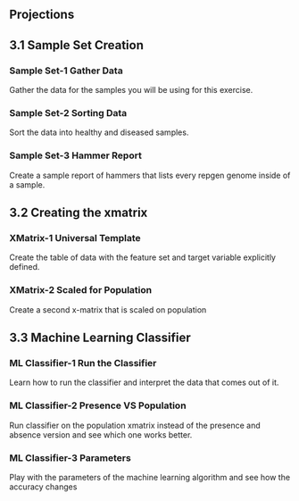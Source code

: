 ## Projections

## 3.1 Sample Set Creation 

### Sample Set-1 Gather Data
Gather the data for the samples you will be using for this exercise.

### Sample Set-2 Sorting Data
Sort the data into healthy and diseased samples.

### Sample Set-3 Hammer Report
Create a sample report of hammers that lists every repgen genome inside of a sample.
    
## 3.2 Creating the xmatrix   

### XMatrix-1 Universal Template
Create the table of data with the feature set and target variable explicitly defined.

### XMatrix-2 Scaled for Population
Create a second x-matrix that is scaled on population

## 3.3 Machine Learning Classifier

### ML Classifier-1 Run the Classifier
Learn how to run the classifier and interpret the data that comes out of it.

### ML Classifier-2 Presence VS Population
Run classifier on the population xmatrix instead of the presence and absence version and see which one works better.

### ML Classifier-3 Parameters
Play with the parameters of the machine learning algorithm and see how the accuracy changes
